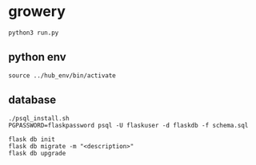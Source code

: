 # growery
```
python3 run.py
```

## python env
```
source ../hub_env/bin/activate
```

## database
```
./psql_install.sh
PGPASSWORD=flaskpassword psql -U flaskuser -d flaskdb -f schema.sql

flask db init
flask db migrate -m "<description>"
flask db upgrade
```
